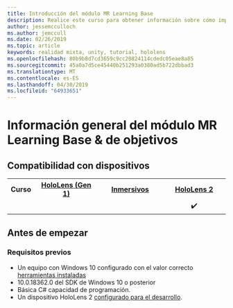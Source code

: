 ```yaml
---
title: Introducción del módulo MR Learning Base
description: Realice este curso para obtener información sobre cómo implementar Azure Face Recognition dentro de una aplicación de realidad mixta.
author: jessemcculloch
ms.author: jemccull
ms.date: 02/26/2019
ms.topic: article
keywords: realidad mixta, unity, tutorial, hololens
ms.openlocfilehash: 80b9b8d7cd3659c9cc20824114cdedc05eae8a85
ms.sourcegitcommit: 45a0a7d5ce45440b251293a0380ad5b722dbbad3
ms.translationtype: MT
ms.contentlocale: es-ES
ms.lasthandoff: 04/30/2019
ms.locfileid: "64933651"
---
```

# <a name="mr-learning-base-module-overview--objectives"></a>Información general del módulo MR Learning Base & de objetivos

## <a name="device-support"></a>Compatibilidad con dispositivos

<table>
<tr>
<th>Curso</th><th style="width:150px"> <a href="hololens-hardware-details.md">HoloLens (Gen 1)</a></th><th style="width:150px"> <a href="immersive-headset-hardware-details.md">Inmersivos</a></th><th style="width:150px"> <a href="https://www.microsoft.com/en-us/hololens/hardware">HoloLens 2</a></th>
</tr><tr>
<td></td><td style="text-align: center;"> </td><td style="text-align: center;"> </td><td style="text-align: center;"> ✔️</td>
</tr>
</table>

## <a name="before-you-start"></a>Antes de empezar

### <a name="prerequisites"></a>Requisitos previos

* Un equipo con Windows 10 configurado con el valor correcto [herramientas instaladas](install-the-tools.md)
* 10.0.18362.0 del SDK de Windows 10 o posterior
* Básica C# capacidad de programación.
* Un dispositivo HoloLens 2 [configurado para el desarrollo](using-visual-studio.md#enabling-developer-mode).
